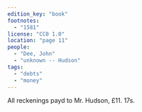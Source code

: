 ```yaml
---
edition_key: "book"
footnotes:
  - "1581"
license: "CC0 1.0"
location: "page 11"
people:
  - "Dee, John"
  - "unknown -- Hudson"
tags:
  - "debts"
  - "money"
---
```

All reckenings payd to Mr. Hudson, £11. 17s.
